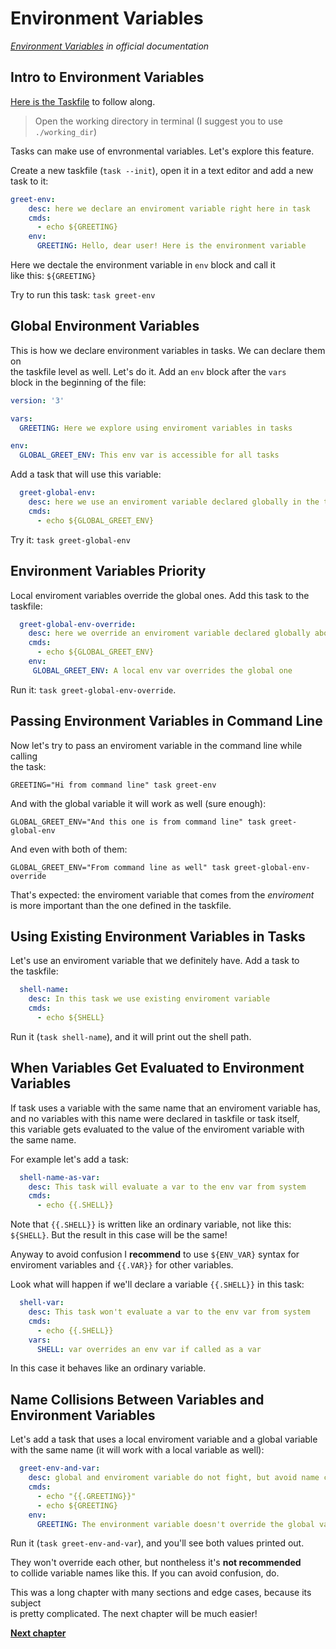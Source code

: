 # Environment Variables

*[Environment Variables](https://taskfile.dev/usage/#environment-variables) 
in official documentation*

## Intro to Environment Variables

[Here is the Taskfile](Taskfile.yml) to follow along.

> Open the working directory in terminal (I suggest you to use `./working_dir`)

Tasks can make use of envronmental variables. Let's explore this feature.

Create a new taskfile (`task --init`), open it in a text editor and add a new  
task to it:

```yaml
greet-env:
    desc: here we declare an enviroment variable right here in task
    cmds:
      - echo ${GREETING}
    env:
      GREETING: Hello, dear user! Here is the environment variable
```

Here we dectale the environment variable in `env` block and call it  
like this: `${GREETING}`

Try to run this task: `task greet-env`

## Global Environment Variables 

This is how we declare environment variables in tasks. We can declare them on  
the taskfile level as well. Let's do it. Add an `env` block after the `vars`  
block in the beginning of the file:

```yaml
version: '3'

vars:
  GREETING: Here we explore using enviroment variables in tasks

env:
  GLOBAL_GREET_ENV: This env var is accessible for all tasks
```

Add a task that will use this variable:

```yaml
  greet-global-env:
    desc: here we use an enviroment variable declared globally in the taskfile
    cmds:
      - echo ${GLOBAL_GREET_ENV}
```

Try it: `task greet-global-env`

## Environment Variables Priority 

Local enviroment variables override the global ones. Add this task to the  
taskfile:

```yaml
  greet-global-env-override:
    desc: here we override an enviroment variable declared globally above
    cmds:
      - echo ${GLOBAL_GREET_ENV}
    env:
     GLOBAL_GREET_ENV: A local env var overrides the global one
```

Run it: `task greet-global-env-override`.

## Passing Environment Variables in Command Line

Now let's try to pass an enviroment variable in the command line while calling  
the task:

`GREETING="Hi from command line" task greet-env`

And with the global variable it will work as well (sure enough):

`GLOBAL_GREET_ENV="And this one is from command line" task greet-global-env`

And even with both of them:

`GLOBAL_GREET_ENV="From command line as well" task greet-global-env-override`

That's expected: the enviroment variable that comes from the *enviroment*  
is more important than the one defined in the taskfile.

## Using Existing Environment Variables in Tasks

Let's use an enviroment variable that we definitely have. Add a task to  
the taskfile:

```yaml
  shell-name:
    desc: In this task we use existing enviroment variable
    cmds:
      - echo ${SHELL}
```

Run it (`task shell-name`), and it will print out the shell path.

## When Variables Get Evaluated to Environment Variables

If task uses a variable with the same name that an enviroment variable has,  
and no variables with this name were declared in taskfile or task itself,  
this variable gets evaluated to the value of the enviroment variable with  
the same name.

For example let's add a task:

```yaml
  shell-name-as-var:
    desc: This task will evaluate a var to the env var from system
    cmds:
      - echo {{.SHELL}}
```

Note that `{{.SHELL}}` is written like an ordinary variable, not like this:  
`${SHELL}`. But the result in this case will be the same!

Anyway to avoid confusion I **recommend** to use `${ENV_VAR}` syntax for  
enviroment variables and `{{.VAR}}` for other variables.

Look what will happen if we'll declare a variable `{{.SHELL}}` in this task:  

```yaml
  shell-var:
    desc: This task won't evaluate a var to the env var from system
    cmds:
      - echo {{.SHELL}}
    vars:
      SHELL: var overrides an env var if called as a var
```

In this case it behaves like an ordinary variable.

## Name Collisions Between Variables and Environment Variables

Let's add a task that uses a local enviroment variable and a global variable  
with the same name (it will work with a local variable as well):

```yaml
  greet-env-and-var:
    desc: global and enviroment variable do not fight, but avoid name collisions
    cmds:
      - echo "{{.GREETING}}"
      - echo ${GREETING}
    env:
      GREETING: The environment variable doesn't override the global variable
```

Run it (`task greet-env-and-var`), and you'll see both values printed out.

They won't override each other, but nontheless it's **not recommended**  
to collide variable names like this. If you can avoid confusion, do.

This was a long chapter with many sections and edge cases, because its subject  
is pretty complicated. The next chapter will be much easier!


[**Next chapter**](../c06_deps/README.md)
